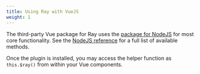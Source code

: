 ```yaml
---
title: Using Ray with VueJS
weight: 1
---
```


The third-party Vue package for Ray uses the [package for NodeJS](/docs/javascript/nodejs/getting-started) for
most core functionality. See the [NodeJS reference](/docs/javascript/nodejs/getting-started) for a full list of available methods.

Once the plugin is installed, you may access the helper function as `this.$ray()` from within your Vue components.
